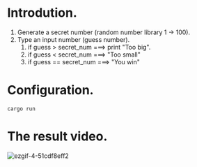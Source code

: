 # Introdution.
1. Generate a secret number (random number library 1 -> 100).
2. Type an input number (guess number).
   1. if guess > secret_num ===> print "Too big".
   2. if guess < secret_num ===> "Too small"
   3. if guess == secret_num ===> "You win"

# Configuration.

```
cargo run
```
  
# The result video.

![ezgif-4-51cdf8eff2](https://github.com/quangtn266/RustPractices/assets/50879191/57b31995-a7b7-4f2b-8ec3-5548868c8c74)
